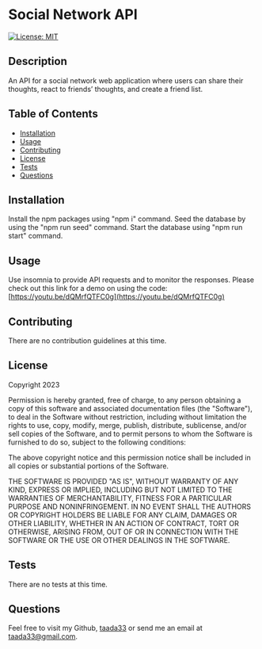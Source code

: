 
# Social Network API
[![License: MIT](https://img.shields.io/badge/License-MIT-yellow.svg)](https://opensource.org/licenses/MIT)

  
## Description

An API for a social network web application where users can share their thoughts, react to friends’ thoughts, and create a friend list.


## Table of Contents

- [Installation](#installation)
- [Usage](#usage)
- [Contributing](#contributing)
- [License](#license)
- [Tests](#tests)
- [Questions](#questions)

## Installation

Install the npm packages using "npm i" command. Seed the database by using the "npm run seed" command. Start the database using "npm run start" command.

## Usage

Use insomnia to provide API requests and to monitor the responses. Please check out this link for a demo on using the code: [https://youtu.be/dQMrfQTFC0g](https://youtu.be/dQMrfQTFC0g)
    
## Contributing

There are no contribution guidelines at this time.

## License 
    
Copyright 2023

Permission is hereby granted, free of charge, to any person obtaining a copy of this software and associated documentation files (the "Software"), to deal in the Software without restriction, including without limitation the rights to use, copy, modify, merge, publish, distribute, sublicense, and/or sell copies of the Software, and to permit persons to whom the Software is furnished to do so, subject to the following conditions:

The above copyright notice and this permission notice shall be included in all copies or substantial portions of the Software.

THE SOFTWARE IS PROVIDED "AS IS", WITHOUT WARRANTY OF ANY KIND, EXPRESS OR IMPLIED, INCLUDING BUT NOT LIMITED TO THE WARRANTIES OF MERCHANTABILITY, FITNESS FOR A PARTICULAR PURPOSE AND NONINFRINGEMENT. IN NO EVENT SHALL THE AUTHORS OR COPYRIGHT HOLDERS BE LIABLE FOR ANY CLAIM, DAMAGES OR OTHER LIABILITY, WHETHER IN AN ACTION OF CONTRACT, TORT OR OTHERWISE, ARISING FROM, OUT OF OR IN CONNECTION WITH THE SOFTWARE OR THE USE OR OTHER DEALINGS IN THE SOFTWARE.

## Tests

There are no tests at this time.

## Questions

Feel free to visit my Github, [taada33](https://github.com/taada33) or send me an email at taada33@gmail.com.

